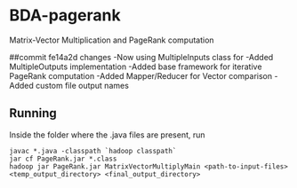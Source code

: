 # BDA-pagerank
Matrix-Vector Multiplication and PageRank computation

##commit fe14a2d changes
-Now using MultipleInputs  class for
-Added MultipleOutputs implementation
-Added base framework for iterative PageRank computation
-Added Mapper/Reducer for Vector comparison
-Added custom file output names

## Running
Inside the folder where the .java files are present, run
```
javac *.java -classpath `hadoop classpath`
jar cf PageRank.jar *.class 
hadoop jar PageRank.jar MatrixVectorMultiplyMain <path-to-input-files> <temp_output_directory> <final_output_directory>
```
